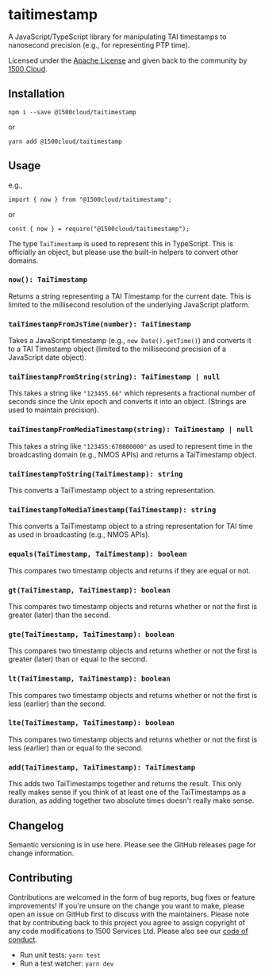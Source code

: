 # taitimestamp

A JavaScript/TypeScript library for manipulating TAI timestamps to nanosecond
precision (e.g., for representing PTP time).

Licensed under the [Apache License](./LICENSE) and given back to the
community by [1500 Cloud](https://www.1500cloud.com/).

## Installation

    npm i --save @1500cloud/taitimestamp

or

    yarn add @1500cloud/taitimestamp

## Usage

e.g.,

    import { now } from "@1500cloud/taitimestamp";

or

    const { now } = require("@1500cloud/taitimestamp");

The type `TaiTimestamp` is used to represent this in TypeScript. This is
officially an object, but please use the built-in helpers to convert other
domains.

### `now(): TaiTimestamp`

Returns a string representing a TAI Timestamp for the current date. This is
limited to the millisecond resolution of the underlying JavaScript platform.

### `taiTimestampFromJsTime(number): TaiTimestamp`

Takes a JavaScript timestamp (e.g., `new Date().getTime()`) and converts it
to a TAI Timestamp object (limited to the millisecond precision of a
JavaScript date object).

### `taiTimestampFromString(string): TaiTimestamp | null`

This takes a string like `"123455.66"` which represents a fractional number
of seconds since the Unix epoch and converts it into an object. (Strings are
used to maintain precision).

### `taiTimestampFromMediaTimestamp(string): TaiTimestamp | null`

This takes a string like `"123455:678000000"` as used to represent time in
the broadcasting domain (e.g., NMOS APIs) and returns a TaiTimestamp object.

### `taiTimestampToString(TaiTimestamp): string`

This converts a TaiTimestamp object to a string representation.

### `taiTimestampToMediaTimestamp(TaiTimestamp): string`

This converts a TaiTimestamp object to a string representation for TAI time
as used in broadcasting (e.g., NMOS APIs).

### `equals(TaiTimestamp, TaiTimestamp): boolean`

This compares two timestamp objects and returns if they are equal or not.

### `gt(TaiTimestamp, TaiTimestamp): boolean`

This compares two timestamp objects and returns whether or not the first is
greater (later) than the second.

### `gte(TaiTimestamp, TaiTimestamp): boolean`

This compares two timestamp objects and returns whether or not the first is
greater (later) than or equal to the second.

### `lt(TaiTimestamp, TaiTimestamp): boolean`

This compares two timestamp objects and returns whether or not the first is
less (earlier) than the second.

### `lte(TaiTimestamp, TaiTimestamp): boolean`

This compares two timestamp objects and returns whether or not the first is
less (earlier) than or equal to the second.

### `add(TaiTimestamp, TaiTimestamp): TaiTimestamp`

This adds two TaiTimestamps together and returns the result. This only really
makes sense if you think of at least one of the TaiTimestamps as a duration,
as adding together two absolute times doesn't really make sense.

## Changelog

Semantic versioning is in use here. Please see the GitHub releases page for
change information.

## Contributing

Contributions are welcomed in the form of bug reports, bug fixes or feature
improvements! If you're unsure on the change you want to make, please open
an issue on GitHub first to discuss with the maintainers. Please note that by
contributing back to this project you agree to assign copyright of any code
modifications to 1500 Services Ltd. Please also see our [code of conduct](./CODE_OF_CONDUCT.md).

- Run unit tests: `yarn test`
- Run a test watcher: `yarn dev`
